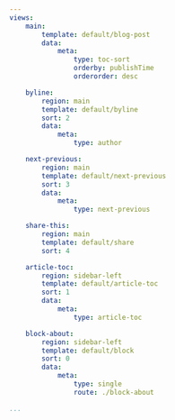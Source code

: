 ```yaml
---
views:
    main:
        template: default/blog-post
        data:
            meta:
                type: toc-sort
                orderby: publishTime
                orderorder: desc

    byline:
        region: main
        template: default/byline
        sort: 2
        data:
            meta:
                type: author

    next-previous:
        region: main
        template: default/next-previous
        sort: 3
        data:
            meta:
                type: next-previous

    share-this:
        region: main
        template: default/share
        sort: 4

    article-toc:
        region: sidebar-left
        template: default/article-toc
        sort: 1
        data:
            meta:
                type: article-toc

    block-about:
        region: sidebar-left
        template: default/block
        sort: 0
        data:
            meta:
                type: single
                route: ./block-about

...
```

